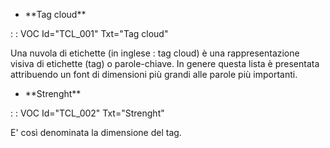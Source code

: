 - \*\*Tag cloud\*\*

 :  : VOC Id="TCL_001" Txt="Tag cloud"

Una nuvola di etichette (in inglese :  tag cloud) è una rappresentazione visiva di etichette (tag) o parole-chiave. In genere questa lista è presentata attribuendo un font di dimensioni più grandi alle parole più importanti.

- \*\*Strenght\*\*

 :  : VOC Id="TCL_002" Txt="Strenght"

E' così denominata la dimensione del tag.

